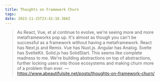 ```yaml
---
title: Thoughts on Framework Churn
tags:
date: 2023-11-25T23:41:10.366Z
---
```

> As React, Vue, et al continue to evolve, we're seeing more and more metaframeworks pop up. It's almost as though you can't be successful as a framework without having a metaframework. React has Next.js and Remix. Vue has Nuxt.js. Angular has Analog. Svelte has SvelteKit. Solid.js has SolidStart.
> This seems like complete madness to me. We're building abstractions on top of abstractions, further locking users into those ecosystems and making churn more of a problem than ever. — https://www.abeautifulsite.net/posts/thoughts-on-framework-churn/
